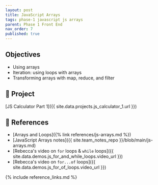 ```yaml
---
layout: post
title: JavaScript Arrays
tags: phase-1 javascript js arrays
parent: Phase 1 Front End
nav_order: 7
published: true
---
```


## Objectives

- Using arrays
- Iteration: using loops with arrays
- Transforming arrays with map, reduce, and filter

## 🎯 Project

[JS Calculator Part 1]({{ site.data.projects.js_calculator_1.url }})

## 🔖 References

- [Arrays and Loops]({% link references/js-arrays.md %})
- [JavaScript Arrays notes]({{ site.team_notes_repo }}/blob/main/js-arrays.md)
- [Rebecca's video on `for` loops & `while` loops]({{ site.data.demos.js_for_and_while_loops.video_url }})
- [Rebecca's video on `for...of` loops]({{ site.data.demos.js_for_of_loops.video_url }})

{% include reference_links.md %}
